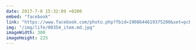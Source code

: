 ```yaml
---
date: 2017-7-8 15:32:09 +0200
embed: "facebook"
link: "https://www.facebook.com/photo.php?fbid=1908644619375200&set=pcb.1908644666041862&type=3&theater"
img: "/img/life/00354_item.md.jpg"
imageWidth: 300
imageHeight: 225
---
```

